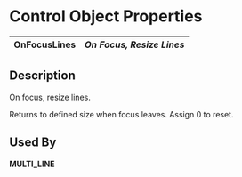 # Control Object Properties

**OnFocusLines** |  **_On Focus, Resize Lines_**  
---|---  
  
## Description

On focus, resize lines.

Returns to defined size when focus leaves. Assign 0 to reset.

## Used By

**MULTI_LINE**
